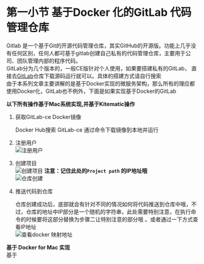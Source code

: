 # 第一小节 基于Docker 化的GitLab 代码管理仓库  
    
   Gitlab 是一个基于Git的开源代码管理仓库，其实GitHub的开源版。功能上几乎没有任何区别，任何人都可基于gitlab创建自己私有的代码管理仓库，主要用于公司、团队管理内部的程序代码。  
     GitLab分为几个版本的，一般CE版针对个人使用，如果要搭建私有的GitLab， 直接去[GitLab](https://github.com/gitlabhq/gitlabhq.git)仓库下载源码运行就可以。具体的搭建方式请自行搜索      
     由于本系列文章主要讲解的是基于Docker实现的微服务架构，那么所有的理应都使用Docker化，GitLab也不例外，下面是如果实现基于Docker的GitLab   
     
 
 __以下所有操作基于Mac系统实现,并基于Kitematic操作__    
 
1. 获取GitLab-ce Docker镜像    

    Docker Hub搜索 GitLab-ce 通过命令下载镜像到本地并运行  

2.  注册用户  
    ![注册用户](http://omy43wh36.bkt.clouddn.com/Snip20171109_6.png)   

3. 创建项目  
    ![创建项目](http://omy43wh36.bkt.clouddn.com/Snip20171109_8.png)
    __注意：记住此处的`Project path` 的IP地址哦__  
    ![仓库创建](http://omy43wh36.bkt.clouddn.com/Snip20171109_5.png)
4. 推送代码到仓库    

    仓库创建成功后，底部就会有针对不同的情况如何将代码推送到仓库中哦，不过，仓库的地址中IP部分是一个随机的字符串，此处需要特别注意，在执行命令的时候要将这部分替换为步骤二让特别注意的部分哦 。或者通过一下方式查看IP地址  
    ![查看docker 映射地址](http://omy43wh36.bkt.clouddn.com/Snip20171109_7.png)
    

__基于 Docker for Mac 实现__  
基于

    
      
       
     
